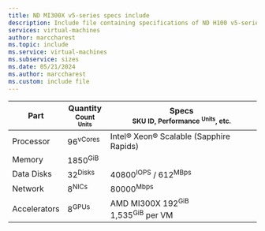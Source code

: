 ```yaml
---
title: ND MI300X v5-series specs include
description: Include file containing specifications of ND H100 v5-series VM sizes.
services: virtual-machines
author: marccharest
ms.topic: include
ms.service: virtual-machines
ms.subservice: sizes
ms.date: 05/21/2024
ms.author: marccharest
ms.custom: include file
---
```

| Part | Quantity <br><sup>Count <sup>Units | Specs <br><sup>SKU ID, Performance <sup>Units</sup>, etc.  |
|---|---|---|
| Processor        | 96<sup>vCores   | Intel® Xeon® Scalable (Sapphire Rapids)           |
| Memory           | 1850<sup>GiB    |                                                |
| Data Disks       | 32<sup>Disks     |  40800<sup>IOPS</sup> / 612<sup>MBps    |
| Network          | 8<sup>NICs       |  80000<sup>Mbps                                 |
| Accelerators     | 8<sup>GPUs</sup>  | AMD MI300X 192<sup>GiB </sup> <br> 1,535<sup>GiB</sup> per VM |